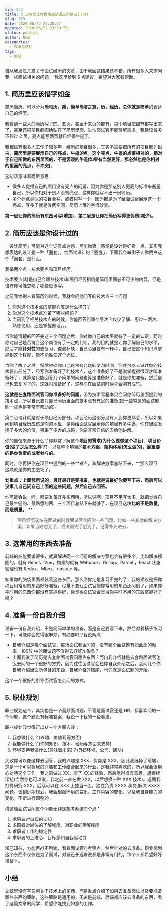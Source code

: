 ```yaml
---
cid: 323
title: 5 点可以让你提高面试通过率建议(干货)
slug: 323
date: 2020-06/22 23:20:37
updated: 2020-06/22 23:20:50
status: publish
author: 桃翁
categories: 
  - 观点与感想
tags: 
  - 面试
---
```



自从我发过几篇关于面试经历的文章，由于我面试结果还不错，所有很多人来询问我一些面试相关的问题， 我这里给到 5 点建议，希望对大家有帮助。

## 1. 简历里应该惜字如金

简历简历，可以分为**简**和**历。**简，简单简洁之意，历，经历，总体就是**简单**的表达自己的经历。

我看到一些人的简历写了四、五页，甚至十来页的都有，每个项目把细节都写出来了，甚至还把项目截图给贴在了简历里面，生怕面试官不能理解需求，我建议最多不超过 2 页，亮点能写两页就已经很牛逼了。

我相信有很多人工作了很多年，经历的项目很多，其实不需要把所有的项目都列出来，**简历里是要展示自己的亮点，牛逼的点，这个亮点、牛逼的点事相对的，相对于自己所做的东西里面的，不是客观的牛逼(如果有当然更好，那必然也是你相对的里面的亮点，不冲突)**。

这句话意味着两层意思：

- 很多人觉得自己的项目没有亮点的问题，因为你是那这别人更高的标准来衡量自己，所以你相对于别人没有亮点，这样你就写不出一份简历。
- 多个亮点类似的项目合并，或者只写一个，因为都是为了给面试官展示这一个亮点，写多了就是浪费空间，简历上面的字很珍贵。

**第一层让你的简历有东西可写(增加)，第二层是让你把简历写得更优质(减少)。**

## 2. 简历应该是你设计过的

「设计简历」可能对这个词有点迷惑，可能你第一感觉是设计得好看一点，其实我想表达的设计是一种「圈套」，给面试设计的「圈套」，下面我会举例子让你明白这个「圈套」是什么。

我举两个点：技术要点和项目经历。

技术要点(就是自己会哪些技术)和项目经历相信是简历里面必不可少的内容，但是也许你可能忽略了哪些应该写。

之前我给别人看简历的时候，我就会问他们写的技术点三个问题

1. 你对这个技术点的掌握程度是什么样的？
1. 你对这个技术点准备了哪些问题？
1. 当问到了相关技术点的时候，你能回答到哪个层次？仅仅了解、用过一两次、熟练使用、还是掌握原理。。。

当你能清楚的回答完这三个问题之后，你对你自己的水平就有了一定的认识，同时你对自己是否符合这个岗位有了一定的判断。我的目的就是让你了解自己的水平，然后才能**针对性**的去复习，查漏补缺，自己心里要有一杆秤，自己把这个知识点掌握到这个程度，能不能胜任这个岗位。

当你了解了之后，然后根据你自己是否有充足的复习时间，你就可以去设计你的技术要点部分了，只写你准备好了的技术点，这个准备好了不是说掌握得很深才叫准备好了，就算是只能回答几个简单的问题也算是准备好了，就是你想准备，然后自己也去复习了的，这就叫准备好了，这样你在面试的时候才会胸有成竹。

**这就是在套路面试官问你准备好的问题**，因为技术官基本只会问你简历里面提到的技术点，所以自己要对自己简历里面的技术点有充足的准备(把一些常见的面试题刷一些也是非常有帮助的)。

第二点设计就是对于项目经历部分。项目经历这部分没有人比你更熟悉，所以如果问到项目经历应该是你的地盘，是你给面试官展示你的项目有多牛逼，你在里面发挥了多大的价值，带来了多大的成果，你要非常自信的去给他讲解。

你的自信来源于什么？你非常了解这个**项目的需求(为什么要做这个项目)**、**项目价值(做了之后怎么样了)**，以及整个项目的**技术方案，架构体系(怎么做的)，最重要的是你负责的或者参与的**。

同时，你再把你在项目中遇到的一些**难点，和解决方案总结下来，**那么项目这块就是你的主战场了。

**划重点：上面我所说的，最好最好是要准备，也就是说最好你要写下来，然后可以没事儿自己问自己上面的这些问题，然后自己去回答。**

你可能会说，哇，那要准备好多东西哦，所以说啊，项目不用写太多，就把觉得自己最牛逼的、最熟悉的两、三个项目总结下来就够了，在项目这块**比的不是数量，而是质量。**
\*\*

> 项目经历这块在面试的时候面试官会问你一些问题，比如一些其他的解决方案，如果当时想到了，或者面完了想到了，记得补充进去。

## 3. 选常用的东西去准备

前端的技能要求很多，就算解决同一个问题的解决方案也会有很多个，比如解决视图的，就有 React、Vue，构建的就有 Webpack、Rollup、Parcel ，React 状态管理也有 Redux、Mbox、unstate 等。

如果你的脑袋里面都装着这些东西，那么你肯定是复习不完的了，我的建议是把你项目用常用的东西好好准备，尽量不要让面试官把你常用的东西还问倒了，如果你平时用的东西你都没有掌握得好，你觉得面试官会觉得你平时不用的东西掌握好了吗？

## 4. 准备一份自我介绍

准备一份自我介绍，不是简简单单的准备，而是自己要写下来，然后对着稿子练习一下。可能你会觉得很麻烦，有必要吗？我说两点：

- 自我介绍是每个面试官，每场面试都会问的，没有哪个面试题有如此高的频率，100% 中的面试题不值得去好好准备吗？
- 上面我说了简历是去套路面试官问哪些东西？而自我介绍就是去套路面试官怎么去问的一个很好的方式，因为往往面试官会在你自我介绍之后，会问几个你自我介绍里面所包含的东西，自我介绍的结尾，也许就是面试题的开始。

这个一个很好的引导面试官怎么问的方式。

## 5. 职业规划

职业规划这个，其实也是一个高频面试题，不管是面试官还是 HR，都喜欢问的一个问题，这个题没有标准答案，我说一下我的一些看法。

职业规划我觉得可以从三个方面去谈：

1. 我想做什么？(兴趣、价值观等方面)
1. 我能做什么？(你的知识、技术、经历等方面来支持)
1. 环境支持我做什么(意味着未来)？(外部环境，公司、团队)

大致你可以像这样去回答，我的兴趣是 XXX，优势是 XXX，因此我选择了前端，这是一个可以将我的兴趣和工作结合起来的行业，是我非常喜欢的，所以我会很用心对待这个工作。我之前做过 XX，有了 XX 的经验，然后觉得很有意思，想继续深挖(当然你也可以说，我之前一直在做 XXX，以后想换一种 XXX 技术)。近期我打算研究 XXX，后续可以在 XXX 上独当一面，独立负责 XXXX 事务,解决 XXXX 问题。谈到远期规划，我会根据环境的变化，工作内容的变化，以及我自身能力的变化，不断进行调整的。

讲道理面试官问这个问题无非是想考察这四个点：

1. 求职者对自我的认知
1. 求职者对岗位的了解程度，对职业的理解程度
1. 求职者工作的稳定性
1. 求职者的上进心、目标感和自我驱动力

知己知彼，方能百战不殆嘛，看看面试官的考察点，然后针对的去准备。职业规划这个东西不仅仅是为了面试，对自己长远来说都是非常有用的，每个人都希望好好准备下。

## 小结

文章里没有写任何关于技术上的东西，而是重点介绍了如果去准备面试以及要准备哪些东西的策略，这些策略是通用的，无论是前端、后端都应该去准备的东西，看了这篇文章的同学，希望你能找到如意的工作。
